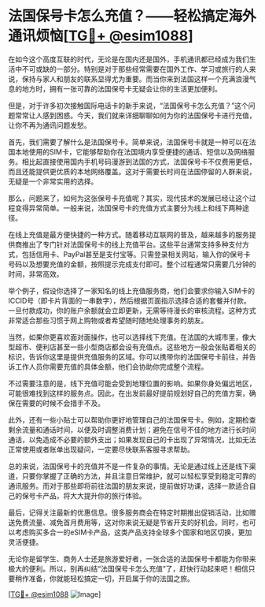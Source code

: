 # 法国保号卡怎么充值？——轻松搞定海外通讯烦恼[[TG💪+ @esim1088](https://t.me/s/esim1088)]

在如今这个高度互联的时代，无论是在国内还是国外，手机通讯都已经成为我们生活中不可或缺的一部分。特别是对于那些经常需要在国外工作、学习或旅行的人来说，保持与家人和朋友的联系显得尤为重要。而当你来到法国这样一个充满浪漫气息的地方时，拥有一张可靠的法国保号卡无疑会让你的生活更加便利。

但是，对于许多初次接触国际电话卡的新手来说，“法国保号卡怎么充值？”这个问题常常让人感到困惑。今天，我们就来详细聊聊如何为你的法国保号卡进行充值，让你不再为通讯问题发愁。

首先，我们需要了解什么是法国保号卡。简单来说，法国保号卡就是一种可以在法国本地使用的SIM卡，它能够帮助你在法国境内享受便捷的通话、短信以及网络服务。相比起直接使用国内手机号码漫游到法国的方式，法国保号卡不仅费用更低，而且还能提供更优质的本地网络覆盖。这对于需要长时间在法国停留的人群来说，无疑是一个非常实用的选择。

那么，问题来了，如何为这张保号卡充值呢？其实，现代技术的发展已经让这个过程变得异常简单。一般来说，法国保号卡的充值方式主要分为线上和线下两种途径。

在线上充值是最方便快捷的一种方式。随着移动互联网的普及，越来越多的服务提供商推出了专门针对法国保号卡的线上充值平台。这些平台通常支持多种支付方式，包括信用卡、PayPal甚至是支付宝等。只需登录相关网站，输入你的保号卡号码以及想要充值的金额，按照提示完成支付即可。整个过程通常只需要几分钟的时间，非常高效。

举个例子，假设你选择了一家知名的线上充值服务商，他们会要求你输入SIM卡的ICCID号（即卡片背面的一串数字），然后根据页面指示选择合适的套餐并付款。一旦付款成功，你的账户余额就会立即更新，无需等待漫长的审核流程。这种方式非常适合那些习惯于网上购物或者希望随时随地处理事务的朋友。

当然，如果你更喜欢面对面操作，也可以选择线下充值。在法国的大城市里，像大型超市、便利店甚至一些小型商店都会设有充值点。这些地方一般会张贴着相关的标识，告诉你这里是提供充值服务的区域。你可以携带你的法国保号卡前往，并告诉工作人员你需要充值的具体金额，他们会协助你完成整个流程。

不过需要注意的是，线下充值可能会受到地理位置的影响。如果你身处偏远地区，可能很难找到这样的服务点。因此，在出发前最好提前规划好自己的充值方案，确保在需要的时候不会措手不及。

此外，还有一些小贴士可以帮助你更好地管理自己的法国保号卡。例如，定期检查剩余流量和通话时间，以便及时调整消费计划；避免在信号不佳的地方进行长时间通话，以免造成不必要的额外支出；如果发现自己的卡出现了异常情况，比如无法正常使用或者账单出现疑问，一定要尽快联系客服寻求帮助。

总的来说，法国保号卡的充值并不是一件复杂的事情。无论是通过线上还是线下渠道，只要你掌握了正确的方法，并且注意日常维护，就可以轻松享受到稳定可靠的通讯服务。而对于那些即将前往法国的朋友来说，提前做好功课，选择一款适合自己的保号卡产品，将大大提升你的旅行体验。

最后，记得关注最新的优惠信息。很多服务商会在特定时期推出促销活动，比如赠送免费流量、减免首月费用等，这对你来说无疑是节省开支的好机会。同时，也可以考虑购买多合一的eSIM卡产品，这类产品支持全球多个国家和地区切换，更加灵活便捷。

无论你是留学生、商务人士还是旅游爱好者，一张合适的法国保号卡都能为你带来极大的便利。所以，别再纠结“法国保号卡怎么充值”了，赶快行动起来吧！相信只要稍作准备，你就能轻松搞定一切，开启属于你的法国之旅。

[[TG💪+ @esim1088](https://t.me/s/esim1088) ![Image](https://i.postimg.cc/4NQfJmqS/Snipaste-2025-05-13-00-14-12.png)]